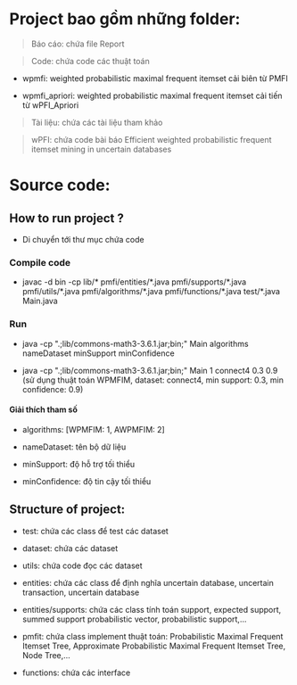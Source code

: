 
# Project bao gồm những folder:

> Báo cáo: chứa file Report

> Code: chứa code các thuật toán 

- wpmfi: weighted probabilistic maximal frequent itemset cải biên từ PMFI

- wpmfi_apriori: weighted probabilistic maximal frequent itemset cải tiến từ wPFI_Apriori

> Tài liệu: chứa các tài liệu tham khảo

> wPFI: chứa code bài báo Efficient weighted probabilistic frequent itemset mining in uncertain databases 

# Source code:

## How to run project ?

- Di chuyển tới thư mục chứa code

### Compile code
- javac -d bin -cp lib/* pmfi/entities/\*.java pmfi/supports/\*.java pmfi/utils/\*.java pmfi/algorithms/\*.java pmfi/functions/\*.java test/\*.java Main.java

### Run
- java -cp ".;lib/commons-math3-3.6.1.jar;bin;" Main algorithms nameDataset minSupport minConfidence

- java -cp ".;lib/commons-math3-3.6.1.jar;bin;" Main 1 connect4 0.3 0.9 (sử dụng thuật toán WPMFIM, dataset: connect4, min support: 0.3, min confidence: 0.9)

#### Giải thích tham số

- algorithms: [WPMFIM: 1, AWPMFIM: 2]

- nameDataset: tên bộ dữ liệu

- minSupport: độ hỗ trợ tối thiểu

- minConfidence: độ tin cậy tối thiểu

## Structure of project:

-  test: chứa các class để test các dataset

-  dataset: chứa các dataset

-  utils: chứa code đọc các dataset

-  entities: chứa các class để định nghĩa uncertain database, uncertain transaction, uncertain database

-  entities/supports: chứa các class tính toán support, expected support, summed support probabilistic vector, probabilistic support,...

-  pmfit: chứa class implement thuật toán: Probabilistic Maximal Frequent Itemset Tree, Approximate Probabilistic Maximal Frequent Itemset Tree, Node Tree,...

-  functions: chứa các interface
